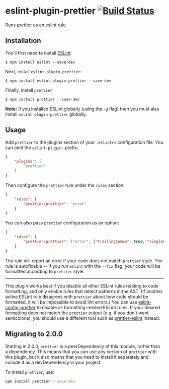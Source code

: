 # eslint-plugin-prettier [![Build Status](https://travis-ci.org/not-an-aardvark/eslint-plugin-prettier.svg?branch=master)](https://travis-ci.org/not-an-aardvark/eslint-plugin-prettier)

Runs [prettier](https://github.com/jlongster/prettier) as an eslint rule

## Installation

You'll first need to install [ESLint](http://eslint.org):

```
$ npm install eslint --save-dev
```

Next, install `eslint-plugin-prettier`:

```
$ npm install eslint-plugin-prettier --save-dev
```

Finally, install `prettier`:

```
$ npm install prettier --save-dev
```

**Note:** If you installed ESLint globally (using the `-g` flag) then you must also install `eslint-plugin-prettier` globally.

## Usage

Add `prettier` to the plugins section of your `.eslintrc` configuration file. You can omit the `eslint-plugin-` prefix:

```json
{
    "plugins": [
        "prettier"
    ]
}
```


Then configure the `prettier` rule under the `rules` section:

```json
{
    "rules": {
        "prettier/prettier": "error"
    }
}
```

You can also pass `prettier` configuration as an option:

```json
{
    "rules": {
        "prettier/prettier": ["error", {"trailingComma": true, "singleQuote": true}]
    }
}
```

The rule will report an error if your code does not match `prettier` style. The rule is autofixable -- if you run `eslint` with the `--fix` flag, your code will be formatted according to `prettier` style.

---

This plugin works best if you disable all other ESLint rules relating to code formatting, and only enable rules that detect patterns in the AST. (If another active ESLint rule disagrees with `prettier` about how code should be formatted, it will be impossible to avoid lint errors.) You can use [eslint-config-prettier](https://github.com/lydell/eslint-config-prettier) to disable all formatting-related ESLint rules. If your desired formatting does not match the `prettier` output (e.g. if you don't want semicolons), you should use a different tool such as [prettier-eslint](https://github.com/kentcdodds/prettier-eslint) instead.

## Migrating to 2.0.0

Starting in 2.0.0, `prettier` is a peerDependency of this module, rather than a dependency. This means that you can use any version of `prettier` with this plugin, but it also means that you need to install it separately and include it as a devDependency in your project.

To install `prettier`, use:

```bash
npm install prettier --save-dev
```
